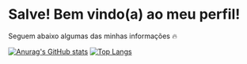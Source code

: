 <style rel="stylesheet">
  h1 {
    font-weight: bold;
  }
</style>
 

<h1>Salve! Bem vindo(a) ao meu perfil!</h1>
<p>Seguem abaixo algumas das minhas informações 🔥</p>

[![Anurag's GitHub stats](https://github-readme-stats.vercel.app/api?username=MatheusSSWeb&count_private=true&show_icons=true&theme=dark&bg_color=#000000&hide_border=true)](https://github.com/anuraghazra/github-readme-stats) 
[![Top Langs](https://github-readme-stats.vercel.app/api/top-langs/?username=MatheusSSWeb&layout=compact&theme=dark)](https://github.com/MatheusSSWeb/github-readme-stats)
